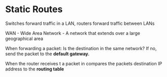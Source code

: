 # Static Routes

Switches forward traffic in a LAN, routers forward traffic between LANs

WAN - Wide Area Network - A network that extends over a large geographical area

When forwarding a packet: Is the destination in the same network? If no, send the packet to the **default gateway.**

When the router receives t a packet in compares the packets destination IP address to the **routing table**